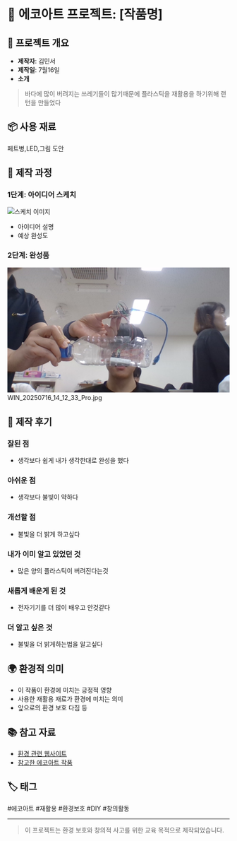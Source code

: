 # 🌱 에코아트 프로젝트: [작품명]

## 📖 프로젝트 개요
- **제작자**: 김민서
- **제작일**: 7월16일
- **소개**
> 바다에 많이 버려지는 쓰레기들이 많기때문에 플라스틱을 재활용을 하기위해 랜턴을 만들었다

## 📦 사용 재료
페트병,LED,그림 도안

## 🔧 제작 과정

### 1단계: 아이디어 스케치
![스케치 이미지](sketch.jpg)
- 아이디어 설명
- 예상 완성도

### 2단계: 완성품
![완성품 1](final.jpg)
WIN_20250716_14_12_33_Pro.jpg
## 💭 제작 후기
### 잘된 점
- 생각보다 쉽게 내가 생각한대로 완성을 했다

### 아쉬운 점
- 생각보다 불빛이 약하다

### 개선할 점
- 불빛을 더 밝게 하고싶다

### 내가 이미 알고 있었던 것
- 많은 양의 플라스틱이 버려진다는것

### 새롭게 배운게 된 것
- 전자기기를 더 많이 배우고 안것같다

### 더 알고 싶은 것
- 불빛을 더 밝게하는법을 알고싶다

## 🌍 환경적 의미
- 이 작품이 환경에 미치는 긍정적 영향
- 사용한 재활용 재료가 환경에 미치는 의미
- 앞으로의 환경 보호 다짐 등

## 📚 참고 자료
- [환경 관련 웹사이트](링크)
- [참고한 에코아트 작품](링크)

## 🏷️ 태그
#에코아트 #재활용 #환경보호 #DIY #창의활동

---

> 이 프로젝트는 환경 보호와 창의적 사고를 위한 교육 목적으로 제작되었습니다.

